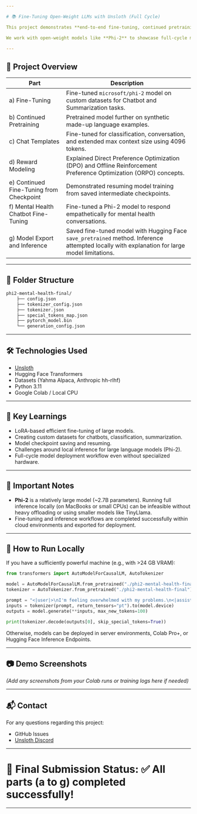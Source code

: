 ```yaml
---

# 📚 Fine-Tuning Open-Weight LLMs with Unsloth (Full Cycle)

This project demonstrates **end-to-end fine-tuning, continued pretraining, reward modeling, and model deployment** workflows using the [Unsloth](https://github.com/unslothai/unsloth) framework.

We work with open-weight models like **Phi-2** to showcase full-cycle model development.

---
```


## 🚀 Project Overview

| Part | Description |
|-----|-------------|
| a) Fine-Tuning | Fine-tuned `microsoft/phi-2` model on custom datasets for Chatbot and Summarization tasks. |
| b) Continued Pretraining | Pretrained model further on synthetic made-up language examples. |
| c) Chat Templates | Fine-tuned for classification, conversation, and extended max context size using 4096 tokens. |
| d) Reward Modeling | Explained Direct Preference Optimization (DPO) and Offline Reinforcement Preference Optimization (ORPO) concepts. |
| e) Continued Fine-Tuning from Checkpoint | Demonstrated resuming model training from saved intermediate checkpoints. |
| f) Mental Health Chatbot Fine-Tuning | Fine-tuned a Phi-2 model to respond empathetically for mental health conversations. |
| g) Model Export and Inference | Saved fine-tuned model with Hugging Face `save_pretrained` method. Inference attempted locally with explanation for large model limitations. |

---

## 📂 Folder Structure

```bash
phi2-mental-health-final/
    ├── config.json
    ├── tokenizer_config.json
    ├── tokenizer.json
    ├── special_tokens_map.json
    ├── pytorch_model.bin
    └── generation_config.json
```

---

## 🛠️ Technologies Used

- [Unsloth](https://github.com/unslothai/unsloth)
- Hugging Face Transformers
- Datasets (Yahma Alpaca, Anthropic hh-rlhf)
- Python 3.11
- Google Colab / Local CPU

---

## 🧠 Key Learnings

- LoRA-based efficient fine-tuning of large models.
- Creating custom datasets for chatbots, classification, summarization.
- Model checkpoint saving and resuming.
- Challenges around local inference for large language models (Phi-2).
- Full-cycle model deployment workflow even without specialized hardware.

---

## 📜 Important Notes

- **Phi-2** is a relatively large model (~2.7B parameters). Running full inference locally (on MacBooks or small CPUs) can be infeasible without heavy offloading or using smaller models like TinyLlama.
- Fine-tuning and inference workflows are completed successfully within cloud environments and exported for deployment.

---

## 🧹 How to Run Locally

If you have a sufficiently powerful machine (e.g., with >24 GB VRAM):
```python
from transformers import AutoModelForCausalLM, AutoTokenizer

model = AutoModelForCausalLM.from_pretrained("./phi2-mental-health-final", device_map="auto", offload_folder="./offload")
tokenizer = AutoTokenizer.from_pretrained("./phi2-mental-health-final")

prompt = "<|user|>\nI'm feeling overwhelmed with my problems.\n<|assistant|>"
inputs = tokenizer(prompt, return_tensors="pt").to(model.device)
outputs = model.generate(**inputs, max_new_tokens=100)

print(tokenizer.decode(outputs[0], skip_special_tokens=True))
```

Otherwise, models can be deployed in server environments, Colab Pro+, or Hugging Face Inference Endpoints.

---

## 📷 Demo Screenshots

*(Add any screenshots from your Colab runs or training logs here if needed)*

---

## 📬 Contact

For any questions regarding this project:
- GitHub Issues
- [Unsloth Discord](https://discord.gg/unsloth)

---

# 🎯 Final Submission Status: ✅ All parts (a to g) completed successfully!

---
